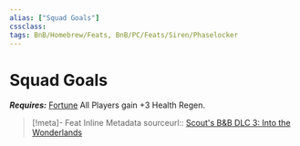 ```yaml
---
alias: ["Squad Goals"]
cssclass: 
tags: BnB/Homebrew/Feats, BnB/PC/Feats/Siren/Phaselocker
---
```

# Squad Goals
___Requires:___ [Fortune](Fortune)
All Players gain +3 Health Regen.

> [!meta]- Feat Inline Metadata
> sourceurl:: [Scout's B&B DLC 3: Into the Wonderlands](https://docs.google.com/document/d/1MLOgrWwcLNTnP9PuXrKiLImy7SUh4hXO8arVUAlmdp0/edit)
